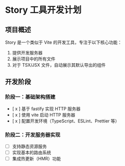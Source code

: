 # Story 工具开发计划

## 项目概述
Story 是一个类似于 Vite 的开发工具，专注于以下核心功能：
1. 提供开发服务器
2. 展示项目中的所有文件
3. 对于 TSX/JSX 文件，自动展示其默认导出的组件

## 开发阶段

### 阶段一：基础架构搭建
- [ x ] 基于 fastify 实现 HTTP 服务器
- [ x ] 使用 vite 启动 HTTP 服务器
- [ x ] 配置开发环境（TypeScript、ESLint、Prettier 等）

### 阶段二：开发服务器实现

- [ ] 支持静态资源服务
- [ ] 实现基本的路由系统
- [ ] 集成热更新（HMR）功能
